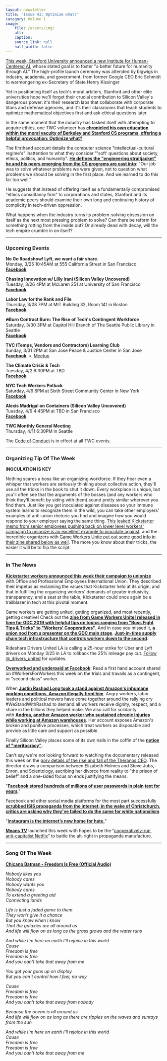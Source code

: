 ```yaml
---
layout: newsletter
title: 'Issue 41: Optimize what?'
category: Volume 1
image:
    file: /assets/img/
    alt: 
    caption: 
    source_link: null
    half_width: false
---
```


<!-- Content imported from: https://us11.campaign-archive.com/?e=dbff030191&u=194e57c175176cfd13007a197&id=d580325ec9 -->

[This week, Stanford University announced a new Institute for Human-Centered AI](https://medium.com/@techworkersco_79433/stanfords-newly-launched-institute-for-human-centered-artificial-intelligence-which-humans-is-it-882f85dfeb22), whose stated goal is to foster "a better future for humanity through AI." The high-profile launch ceremony was attended by bigwigs in industry, academia, and government, from former Google CEO Eric Schmidt to warmongering ex-Secretary of State Henry Kissinger

<!--excerpt-->

Yet in positioning itself as tech's moral arbiters, Stanford and other elite universities hope we'll forget their crucial contribution to Silicon Valley's dangerous power: it's their research labs that collaborate with corporate titans and defense agencies, and it's their classrooms that teach students to optimize mathematical objectives first and ask ethical questions later.
  
In the same moment that the industry has tasked itself with attempting to acquire&nbsp;ethics, one TWC volunteer has [**chronicled his own education within the moral vacuity of Berkeley and Stanford CS programs, offering a helpful&nbsp;provocation: Optimize what?**](https://communemag.com/optimize-what/)

The firsthand account&nbsp;details the computer science "intellectual-cultural regime's" inattention to what they consider "'soft'&nbsp;questions about society, ethics, politics, and humanity".&nbsp;[**He defines the "engineering straitjacket" he and his peers emerging from the CS programs are cast into**](https://communemag.com/optimize-what/): "Our job was to solve whatever problems we were given, not to question what problems we should be solving in the first place. And we learned to do this far too well."  
  
He suggests that instead of offering itself as a fundamentally compromised "ethics consultancy firm" to corporations and states, Stanford and its academic peers should examine their own long and continuing history of complicity in tech-driven oppression.  
  
What happens when the industry turns its problem-solving obsession on itself as the next most pressing problem to solve? Can there be reform for something rotting from the inside out? Or already dead with decay, will the tech empire crumble in on itself?

***

###  Upcoming Events

 **No Go Roadshow! Lyft, we want a fair share.**  
Monday, 3/25 10:45AM at&nbsp;555 California Street in San Francisco  
**[Facebook](https://www.facebook.com/events/300165187344029/)**

**Chasing Innovation w/ Lilly Irani (Silicon Valley Uncovered)**  
Tuesday, 3/26 4PM at McLaren 251 at University of San Francisco&nbsp;  
**[Facebook](https://www.facebook.com/events/378344896288408/)**  
  
**Labor Law for the Rank and File**  
Thursday, 3/28 7PM at MIT Building 32, Room 141 in Boston  
**[Facebook](https://www.facebook.com/events/2118787574834708/)**  
  
**🔥Burn Contract Burn: The Rise of Tech's Contingent Workforce**  
Saturday, 3/30 3PM at&nbsp;Capitol Hill Branch of The Seattle Public Library in Seattle  
[**Facebook**](https://www.facebook.com/events/304162906877287/)  
  
**TVC (Temps, Vendors and Contractors) Learning Club**  
Sunday, 3/31 2PM at San Jose Peace & Justice Center in San Jose  
[**Facebook**](https://www.facebook.com/events/787722754942574/)&nbsp; •&nbsp;&nbsp;[Meetup](https://www.meetup.com/Tech-Workers-Coalition/events/259587090/)  
  
**The Climate Crisis & Tech**  
Tuesday, 4/2 6:30PM at TBD&nbsp;  
[**Facebook**](https://www.facebook.com/events/296156404389221/)  
  
**NYC Tech Workers Potluck**  
Saturday, 4/6 6PM at Sixth Street Community Center in New York&nbsp;  
[**Facebook**](https://www.facebook.com/events/423252708431308/)  
  
**Alexis Madrigal on Containers (Silicon Valley Uncovered)**  
Tuesday, 4/9 4:45PM at TBD in San Francisco  
[**Facebook**](https://www.facebook.com/events/323858001806146/)  
  
**TWC Monthly General Meeting**  
Thursday, 4/11 6:30PM in Seattle

The [Code of Conduct](https://techworkerscoalition.org/community-guide/) is in effect at all TWC events.

***

###  Organizing Tip Of The Week

**INOCULATION IS KEY**  
  
Nothing scares a boss like an organizing workforce. If they hear even a whisper that workers are seriously thinking about collective action, they'll use all the tricks in the book to shut it down. Every workplace is unique, but you'll often see that the arguments of the bosses (and any workers who think they'll benefit by siding with them) sound pretty similar wherever you find them. Just like you get inoculated against diseases so your immune system learns to recognize them in the wild, you can take other employers' examples of anti-union rhetoric you find and imagine how you would respond to your employer saying the same thing. [This leaked Kickstarter memo from senior employees pushing back on lower level workers' campaign to unionize is an excellent example to inoculate against](https://gizmodo.com/leaked-memo-shows-kickstarter-senior-staffers-are-pushi-1833470597), and the incredible organizers with [Game Workers Unite put out some good info in their zine shared below as well](https://zines.gwumtl.com/boss-tactics/). The more you know about their tricks, the easier it will be to flip the script.

***

###  In The News

[**Kickstarter workers announced this week their campaign to unionize**](https://www.theverge.com/2019/3/19/18254995/kickstarter-unionizing-union-representation-inclusivity-transparency-tech-us-crowdfunding) with&nbsp;Office and Professional Employees International Union. They described their impetus as reclaiming the values that Kickstarter held at its origin; and that in fulfilling the organizing workers' demands of greater inclusivity, transparency, and a seat at the table, Kickstarter could once again be a trailblazer in tech at this pivotal moment.&nbsp;  
  
Game workers are getting united, getting organized, and most recently, getting creative! Check out the&nbsp;**[zine from Game Workers Unite! released in time for GDC 2019 with helpful tips on topics ranging from "Boss Fight Tips & Tricks" to "Workers' Cooperatives"](https://zines.gwumtl.com/unionfaqs-whats-a-game-worker)**[.](https://zines.gwumtl.com/unionfaqs-whats-a-game-worker)&nbsp;And in case you missed it, [**a union nod from a presenter on the GDC main stage**](https://twitter.com/GameWorkers/status/1108781885855948800). [**Just-in-time supply chain tech infrastructure that controls workers down to the second**](https://www.newyorker.com/science/elements/the-software-that-shapes-workers-lives).  
  
Rideshare Drivers United LA is calling a 25-hour strike for Uber and Lyft drivers on Monday 3/25 in LA to rollback the 25% mileage pay cut. [Follow @\_drivers\_united](https://twitter.com/_drivers_united) for updates.  
  
[**Overworked and underpaid at Facebook**](https://www.workersforworkers.org/camila/): Read a first hand account shared on #WorkersForWorkers this week on the trials and travails as a contingent, or "second class" worker.  
  
When [**Justin Rashad Long took a stand against Amazon's inhumane working conditions, Amazon illegally fired him**](https://www.nytimes.com/2019/03/20/business/economy/amazon-warehouse-labor.html). Angry workers, labor leaders and political movers have come together around the rallying cry #WeStandWithRashad to demand all workers receive dignity, respect, and a share in the billions they helped make. We also call for solidarity with&nbsp;[**Andrea, another Amazon worker who sustained chronic injuries while working at Amazon warehouses**](https://www.motherjones.com/politics/2019/03/amazon-workers-compensation-amcare-clinic-warehouse/). Her account&nbsp;exposes Amazon's broken and punitive processes, which treat workers as disposable and provide as little care and support as possible.  
  
Finally Silicon Valley places some of its own nails in the coffin of the [**notion of "meritocracy"**](https://www.fastcompany.com/40510522/meritocracy-doesnt-exist-and-believing-it-does-is-bad-for-you).&nbsp;  
  
Can't say we're not looking forward to watching the documentary released this week on the [gory details of the rise and fall of the Theranos CEO](https://www.cnet.com/news/hbo-theranos-docs-director-elizabeth-holmes-is-like-scientology-steve-jobs/). The director draws a comparison between Elizabeth Holmes and Steve Jobs, Enron, and Scientology, ascribing her divorce from reality to "the prison of belief" and a one-sided focus on ends justifying the means.  
  
"[**Facebook stored hundreds of millions of user passwords in plain text for years**](https://krebsonsecurity.com/2019/03/facebook-stored-hundreds-of-millions-of-user-passwords-in-plain-text-for-years/)."&nbsp;  
  
Facebook and other social media platforms for the most part successfully [**scrubbed ISIS propaganda from the internet; in the wake of Christchurch, critics are asking why they've failed to do the same for white nationalism**](https://www.buzzfeednews.com/article/ryanhatesthis/will-silicon-valley-treat-white-nationalism-as-terrorism).  
  
"[**Instagram is the internet’s new home for hate.**](https://www.theatlantic.com/technology/archive/2019/03/instagram-is-the-internets-new-home-for-hate/585382/)"&nbsp;  
  
**[Means TV](https://means.media/)** launched this week with hopes to be the&nbsp;"[cooperatively-run, anti-capitalist Netflix](https://theintercept.com/2019/03/21/means-tv-anti-capitalist-streaming-service/)” to battle the alt-right in propaganda manufacture.

***

###  Song Of The Week

**[Chicano Batman - Freedom Is Free (Official Audio)](https://www.youtube.com/watch?v=68ufG3G59H4)**  
  
_Nobody likes you_  
_Nobody cares_  
_Nobody wants you_  
_Nobody cares_  
_To extend a greeting aid_  
_Connecting lands_  

_Life is just a jaded game to them_  
_They won't give it a chance_  
_But you know when I know_  
_That the galaxies are all around us_  
_And life will flow on as long as the grass grows and the water runs_  

_And while I'm here on earth I'll rejoice in this world_  
_Cause_  
_Freedom is free_  
_Freedom is free_  
_And you can't take that away from me_  

_You got your guns up on display_  
_But you can't control how I feel, no way_  

_Cause_  
_Freedom is free_  
_Freedom is free_  
_And you can't take that away from nobody_  

_Because the ocean is all around us_  
_And life will flow on as long as there are ripples on the waves and sunrays from the sun_  

_And while I'm here on earth I'll rejoice in this world_  
_Cause_  
_Freedom is free_  
_Freedom is free_  
_And you can't take that away from me_
